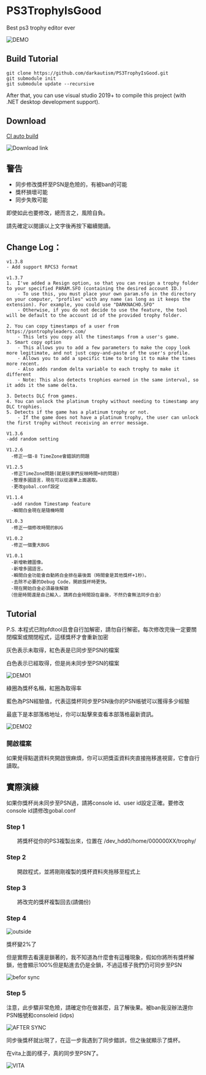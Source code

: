 # PS3TrophyIsGood

Best ps3 trophy editor ever

![DEMO](http://4.bp.blogspot.com/-dMj1nom1pKc/USnCAcmDu6I/AAAAAAAADWg/UFiD6o3uguU/s1600/t1.png)

## Build Tutorial

	git clone https://github.com/darkautism/PS3TrophyIsGood.git
	git submodule init
	git submodule update --recursive

After that, you can use visual studio 2019+ to compile this project (with .NET desktop development support).

## Download

[CI auto build](https://github.com/darkautism/PS3TrophyIsGood/actions)

![Download link](https://user-images.githubusercontent.com/3898040/108462066-e8c87e00-72b6-11eb-80e1-1447c9cc2c2a.png)

## 警告

- 同步修改獎杯至PSN是危險的，有被ban的可能
- 獎杯損壞可能
- 同步失敗可能

即使如此也要修改，總而言之，風險自負。

請先確定以閱讀以上文字後再按下繼續閱讀。


## Change Log：

	v1.3.8
	- Add support RPCS3 format
	
	v1.3.7
	1.  I've added a Resign option, so that you can resign a trophy folder to your specified PARAM.SFO (containing the desired account ID.)
	    - To use this, you must place your own param.sfo in the directory on your computer, "profiles" with any name (as long as it keeps the extension). For example, you could use "DARKNACHO.SFO"
	    - Otherwise, if you do not decide to use the feature, the tool will be default to the account id of the provided trophy folder.

	2. You can copy timestamps of a user from https://psntrophyleaders.com/
	    - This lets you copy all the timestamps from a user's game.
	3. Smart copy option
	    - This allows you to add a few parameters to make the copy look more legitimate, and not just copy-and-paste of the user's profile.
	    - Allows you to add a specific time to bring it to make the times more recent.
	    - Also adds random delta variable to each trophy to make it different
	    - Note: This also detects trophies earned in the same interval, so it adds it the same delta.

	3. Detects DLC from games.
	4. You can unlock the platinum trophy without needing to timestamp any DLC trophies.
	5. Detects if the game has a platinum trophy or not.
	    - If the game does not have a platinum trophy, the user can unlock the first trophy without receiving an error message.

	V1.3.6
	-add random setting
	
	V1.2.6
	　-修正一個-8 TimeZone會錯誤的問題
	
	V1.2.5
	　-修正TimeZone問題(就是玩家們反映時間+8的問題)
	　-整理多國語言，現在可以從選單上面選取。
	　-更改gobal.conf設定
	
	V1.1.4
	　-add random Timestamp feature
	　-瞬間白金現在是隨機時間
	
	V1.0.3
	　-修正一個修改時間的BUG
	
	V1.0.2
	　-修正一個重大BUG
	
	V1.0.1
	　-新增軟體圖像。
	　-新增多國語言。
	　-瞬間白金功能會自動將白金排在最後面（時間會是其他獎杯+1秒）。
	　-去除不必要的Debug Code，開啟獎杯時更快。
	　-現在開始白金必須最後解鎖
	　（但是時間還是自己輸入，請將白金時間設在最後，不然仍會無法同步白金）

## Tutorial

P.S. 本程式已附pfdtool且會自行加解密，請勿自行解密。每次修改完後一定要關閉檔案或關閉程式，這樣獎杯才會重新加密

灰色表示未取得，紅色表是已同步至PSN的檔案

白色表示已經取得，但是尚未同步至PSN的檔案

![DEMO1](http://4.bp.blogspot.com/-dMj1nom1pKc/USnCAcmDu6I/AAAAAAAADWg/UFiD6o3uguU/s1600/t1.png)

綠圈為獎杯名稱，紅圈為取得率

藍色為PSN經驗值，代表這獎杯同步至PSN後你的PSN帳號可以獲得多少經驗

最底下是本部落格地址，你可以點擊來查看本部落格最新資訊。

![DEMO2](http://1.bp.blogspot.com/-wl5TyzveZ3A/USnDCY--SzI/AAAAAAAADW8/UVHzFwXgaTo/s1600/T2.png)

### 開啟檔案

如果覺得點選資料夾開啟很麻煩，你可以把獎盃資料夾直接拖移進視窗，它會自行讀取。

## 實際演練

如果你獎杯尚未同步至PSN過，請將console id、user id設定正確。要修改console id請修改gobal.conf

### Step 1

　　將獎杯從你的PS3複製出來，位置在 /dev_hdd0/home/000000XX/trophy/

### Step 2

　　開啟程式，並將剛剛複製的獎杯資料夾拖移至程式上

### Step 3

　　將改完的獎杯複製回去(請備份)

### Step 4

![outside](http://2.bp.blogspot.com/-v8NAzSPKSHo/USnB_kbSsbI/AAAAAAAADWM/KKRthffJW2g/s1600/TVCAM%25E8%25A3%259D%25E7%25BD%25AE_20130224_145637.289.jpg)

獎杯變2%了


但是實際去看還是鎖著的，我不知道為什麼會有這種現象，假如你將所有獎杯解鎖，他會顯示100%但是點進去仍是全鎖，不過這樣子我們仍可同步至PSN

![befor sync](http://4.bp.blogspot.com/-yLq0hQb8b28/USnCAKajXSI/AAAAAAAADWY/8ovaRs6eQZ0/s1600/TVCAM%25E8%25A3%259D%25E7%25BD%25AE_20130224_145652.047.jpg)

### Step 5

注意，此步驟非常危險，請確定你在做甚麼，且了解後果。被ban我沒辦法還你PSN帳號和consoleid (idps)

![AFTER SYNC](http://3.bp.blogspot.com/-69ay5OYMsYo/USnB_Xy0ngI/AAAAAAAADWQ/K5YI4SBrAiI/s1600/TVCAM%25E8%25A3%259D%25E7%25BD%25AE_20130224_145646.119.jpg)


同步後獎杯就出現了，在這一步我遇到了同步錯誤，但之後就顯示了獎杯。

在vita上面的樣子，真的同步至PSN了。

![VITA](http://3.bp.blogspot.com/-_Gn65OQVVX8/USnB_ZbHaeI/AAAAAAAADWI/xq-PS-BjwFk/s1600/2013-02-24-145001.jpg)

